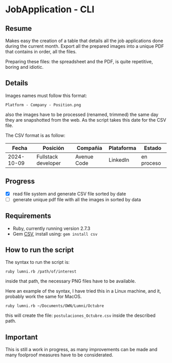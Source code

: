 # JobApplication - CLI
## Resume
Makes easy the creation of a table that details all the job applications done during the current month. Export all the prepared images into a unique PDF that contains in order, all the files.

Preparing these files: the spreadsheet and the PDF, is quite repetitive, boring and idiotic.

## Details
Images names must follow this format:

```
Platform - Company - Position.png
```

also the images have to be processed (renamed, trimmed) the same day they are snapshotted from the web. As the script takes this date for the CSV file.

The CSV format is as follow:

| Fecha | Posición | Compañia | Plataforma | Estado |
|-------|----------|----------|------------|--------|
| 2024-10-09 | Fullstack developer | Avenue Code | LinkedIn | en proceso |


## Progress
- [x] read file system and generate CSV file sorted by date
- [ ] generate unique pdf file with all the images in sorted by data

## Requirements
- Ruby, currently running version 2.7.3
- Gem [CSV](https://github.com/ruby/csv), install using: `gem install csv`

## How to run the script
The syntax to run the script is:   

```
ruby lumni.rb /path/of/interest
```

inside that path, the necessary PNG files have to be available.

Here an example of the syntax, I have tried this in a Linux machine, and it, probably work the same for MacOS.

```
ruby lumni.rb ~/Documents/OWN/Lumni/Octubre
```

this will create the file: `postulaciones_Octubre.csv` inside the described path.

## Important
This is still a work in progress, as many improvements can be made and many foolproof measures have to be considerated.
